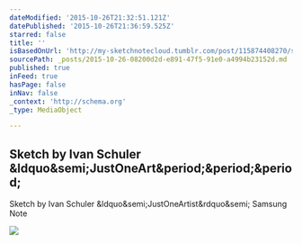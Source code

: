 ```yaml
---
dateModified: '2015-10-26T21:32:51.121Z'
datePublished: '2015-10-26T21:36:59.525Z'
starred: false
title: ''
isBasedOnUrl: 'http://my-sketchnotecloud.tumblr.com/post/115874408270/sketch-by-ivan-schuler-justoneartist-samsung'
sourcePath: _posts/2015-10-26-08200d2d-e891-47f5-91e0-a4994b23152d.md
published: true
inFeed: true
hasPage: false
inNav: false
_context: 'http://schema.org'
_type: MediaObject

---
```

<article style=""><h1>Sketch by Ivan Schuler &amp;ldquo&amp;semi;JustOneArt&amp;period;&amp;period;&amp;period;</h1><p>Sketch by Ivan Schuler &amp;ldquo&amp;semi;JustOneArtist&amp;rdquo&amp;semi; Samsung Note</p><img src="http://36.media.tumblr.com/d69a283bc2c97c06419911eb3d6ac77f/tumblr_nmi73m25fp1rpz8n2o1_500.jpg" /></article>
